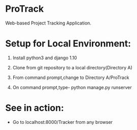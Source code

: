# ProTrack
Web-based Project Tracking Application.

# Setup for Local Environment:
 1) Install python3 and django 1.10
 
 2) Clone from git repository to a local directory(Directory A)
 
 3) From command prompt,change to Directory A/ProTrack
 
 4) On command prompt,type- python manage.py runserver
 
# See in action:
  - Go to localhost:8000/Tracker from any browser 


